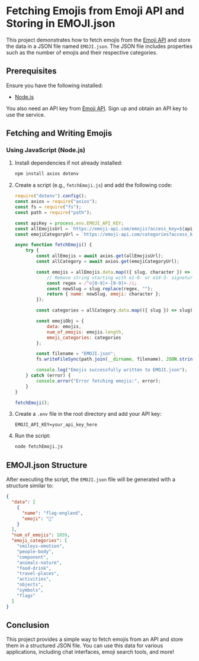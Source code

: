 # Fetching Emojis from Emoji API and Storing in EMOJI.json

This project demonstrates how to fetch emojis from the [Emoji API](https://emoji-api.com/) and store the data in a JSON file named `EMOJI.json`. The JSON file includes properties such as the number of emojis and their respective categories.

## Prerequisites

Ensure you have the following installed:

- [Node.js](https://nodejs.org/)

You also need an API key from [Emoji API](https://emoji-api.com/). Sign up and obtain an API key to use the service.

## Fetching and Writing Emojis

### Using JavaScript (Node.js)

1. Install dependencies if not already installed:
   ```sh
   npm install axios dotenv
   ```
2. Create a script (e.g., `fetchEmoji.js`) and add the following code:

   ```javascript
   require("dotenv").config();
   const axios = require("axios");
   const fs = require("fs");
   const path = require("path");

   const apiKey = process.env.EMOJI_API_KEY;
   const allEmojisUrl = `https://emoji-api.com/emojis?access_key=${apiKey}`;
   const emojiCategoryUrl = `https://emoji-api.com/categories?access_key=${apiKey}`;

   async function fetchEmoji() {
       try {
           const allEmojis = await axios.get(allEmojisUrl);
           const allCategory = await axios.get(emojiCategoryUrl);

           const emojis = allEmojis.data.map(({ slug, character }) => {
               // Remove string starting with e1-0- or e14-3- signature
               const regex = /^e[0-9]+-[0-9]+-/i;
               const newSlug = slug.replace(regex, "");
               return { name: newSlug, emoji: character };
           });

           const categories = allCategory.data.map(({ slug }) => slug);

           const emojiObj = {
               data: emojis,
               num_of_emojis: emojis.length,
               emoji_categories: categories
           };

           const filename = "EMOJI.json";
           fs.writeFileSync(path.join(__dirname, filename), JSON.stringify(emojiObj, null, 2), { encoding: "utf-8" });

           console.log("Emojis successfully written to EMOJI.json");
       } catch (error) {
           console.error("Error fetching emojis:", error);
       }
   }

   fetchEmoji();
   ```

3. Create a `.env` file in the root directory and add your API key:
   ```env
   EMOJI_API_KEY=your_api_key_here
   ```

4. Run the script:
   ```sh
   node fetchEmoji.js
   ```

## EMOJI.json Structure

After executing the script, the `EMOJI.json` file will be generated with a structure similar to:

```json
{
  "data": [
    {
      "name": "flag-england",
      "emoji": "🏴"
    }
  ],
  "num_of_emojis": 1859,
  "emoji_categories": [
    "smileys-emotion",
    "people-body",
    "component",
    "animals-nature",
    "food-drink",
    "travel-places",
    "activities",
    "objects",
    "symbols",
    "flags"
  ]
}
```

## Conclusion

This project provides a simple way to fetch emojis from an API and store them in a structured JSON file. You can use this data for various applications, including chat interfaces, emoji search tools, and more!

